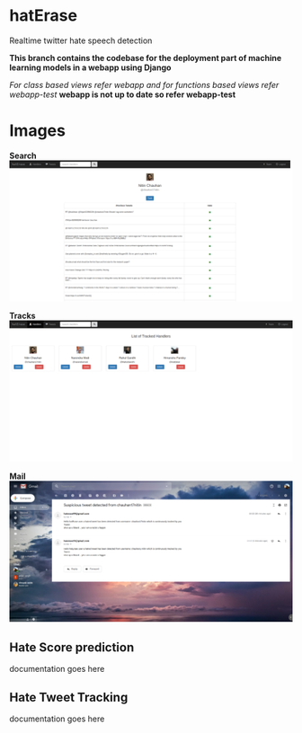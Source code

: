 # hatErase
Realtime twitter hate speech  detection

**This branch contains the codebase for the deployment part of machine learning models in a webapp using Django**

*For class based views refer webapp and for functions based views refer webapp-test*
**webapp is not up to date so refer webapp-test**


# Images
**Search**
![alt text](search.png)

**Tracks**
![alttext](tracks.png)

**Mail**
![alttext](email.png)

## Hate Score prediction
documentation goes here

## Hate Tweet Tracking
documentation goes here
